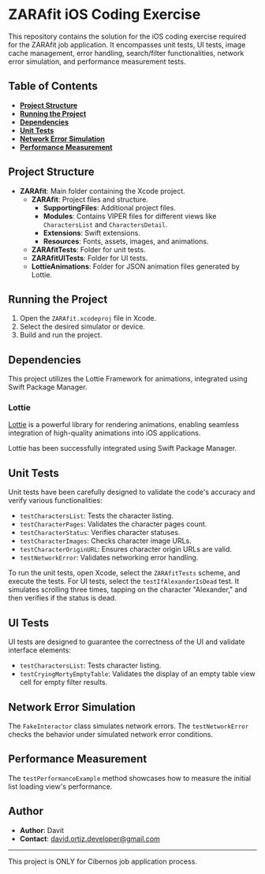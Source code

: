 # **ZARAfit iOS Coding Exercise**

This repository contains the solution for the iOS coding exercise required for the ZARAfit job application. It encompasses unit tests, UI tests, image cache management, error handling, search/filter functionalities, network error simulation, and performance measurement tests.

## **Table of Contents**

- [**Project Structure**](#project-structure)
- [**Running the Project**](#running-the-project)
- [**Dependencies**](#dependencies)
- [**Unit Tests**](#unit-tests)
- [**Network Error Simulation**](#network-error-simulation)
- [**Performance Measurement**](#performance-measurement)

## **Project Structure**

- **ZARAfit**: Main folder containing the Xcode project.
  - **ZARAfit**: Project files and structure.
    - **SupportingFiles**: Additional project files.
    - **Modules**: Contains VIPER files for different views like `CharactersList` and `CharactersDetail`.
    - **Extensions**: Swift extensions.
    - **Resources**: Fonts, assets, images, and animations.
  - **ZARAfitTests**: Folder for unit tests.
  - **ZARAfitUITests**: Folder for UI tests.
  - **LottieAnimations**: Folder for JSON animation files generated by Lottie.

## **Running the Project**

1. Open the `ZARAfit.xcodeproj` file in Xcode.
2. Select the desired simulator or device.
3. Build and run the project.

## **Dependencies**

This project utilizes the Lottie Framework for animations, integrated using Swift Package Manager.

### **Lottie**

[Lottie](https://github.com/airbnb/lottie-ios) is a powerful library for rendering animations, enabling seamless integration of high-quality animations into iOS applications.

Lottie has been successfully integrated using Swift Package Manager.

## **Unit Tests**

Unit tests have been carefully designed to validate the code's accuracy and verify various functionalities:

- `testCharactersList`: Tests the character listing.
- `testCharacterPages`: Validates the character pages count.
- `testCharacterStatus`: Verifies character statuses.
- `testCharacterImages`: Checks character image URLs.
- `testCharacterOriginURL`: Ensures character origin URLs are valid.
- `testNetworkError`: Validates networking error handling.

To run the unit tests, open Xcode, select the `ZARAfitTests` scheme, and execute the tests. For UI tests, select the `testIfAlexanderIsDead` test. It simulates scrolling three times, tapping on the character "Alexander," and then verifies if the status is dead.

## **UI Tests**

UI tests are designed to guarantee the correctness of the UI and validate interface elements:

- `testCharactersList`: Tests character listing.
- `testCryingMortyEmptyTable`: Validates the display of an empty table view cell for empty filter results.

## **Network Error Simulation**

The `FakeInteractor` class simulates network errors. The `testNetworkError` checks the behavior under simulated network error conditions.

## **Performance Measurement**

The `testPerformanceExample` method showcases how to measure the initial list loading view's performance.

## **Author**

- **Author**: Davit
- **Contact**: david.ortiz.developer@gmail.com

---

This project is ONLY for Cibernos job application process.


